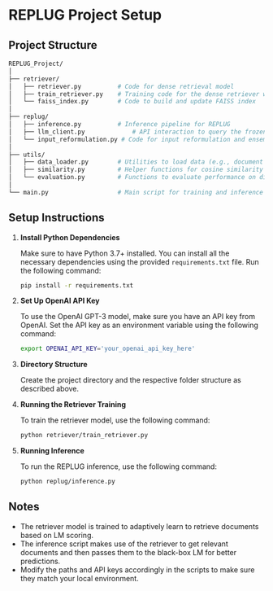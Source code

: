 # REPLUG Project Setup

## Project Structure

```bash
REPLUG_Project/
│
├── retriever/
│   ├── retriever.py          # Code for dense retrieval model
│   ├── train_retriever.py    # Training code for the dense retriever with LM-Supervised Retrieval (LSR)
│   └── faiss_index.py        # Code to build and update FAISS index
│
├── replug/
│   ├── inference.py          # Inference pipeline for REPLUG
│   ├── llm_client.py             # API interaction to query the frozen black-box LM (e.g., GPT-3)
│   └── input_reformulation.py # Code for input reformulation and ensemble method
│
├── utils/
│   ├── data_loader.py        # Utilities to load data (e.g., document corpus, queries)
│   ├── similarity.py         # Helper functions for cosine similarity and document embedding
│   └── evaluation.py         # Functions to evaluate performance on different tasks
│
└── main.py                   # Main script for training and inference operations
```

## Setup Instructions

1. **Install Python Dependencies**

   Make sure to have Python 3.7+ installed. You can install all the necessary dependencies using the provided `requirements.txt` file. Run the following command:

   ```bash
   pip install -r requirements.txt
   ```

2. **Set Up OpenAI API Key**

   To use the OpenAI GPT-3 model, make sure you have an API key from OpenAI. Set the API key as an environment variable using the following command:

   ```bash
   export OPENAI_API_KEY='your_openai_api_key_here'
   ```

3. **Directory Structure**

   Create the project directory and the respective folder structure as described above.

4. **Running the Retriever Training**

   To train the retriever model, use the following command:

   ```bash
   python retriever/train_retriever.py
   ```

5. **Running Inference**

   To run the REPLUG inference, use the following command:

   ```bash
   python replug/inference.py
   ```

## Notes

- The retriever model is trained to adaptively learn to retrieve documents based on LM scoring.
- The inference script makes use of the retriever to get relevant documents and then passes them to the black-box LM for better predictions.
- Modify the paths and API keys accordingly in the scripts to make sure they match your local environment.
